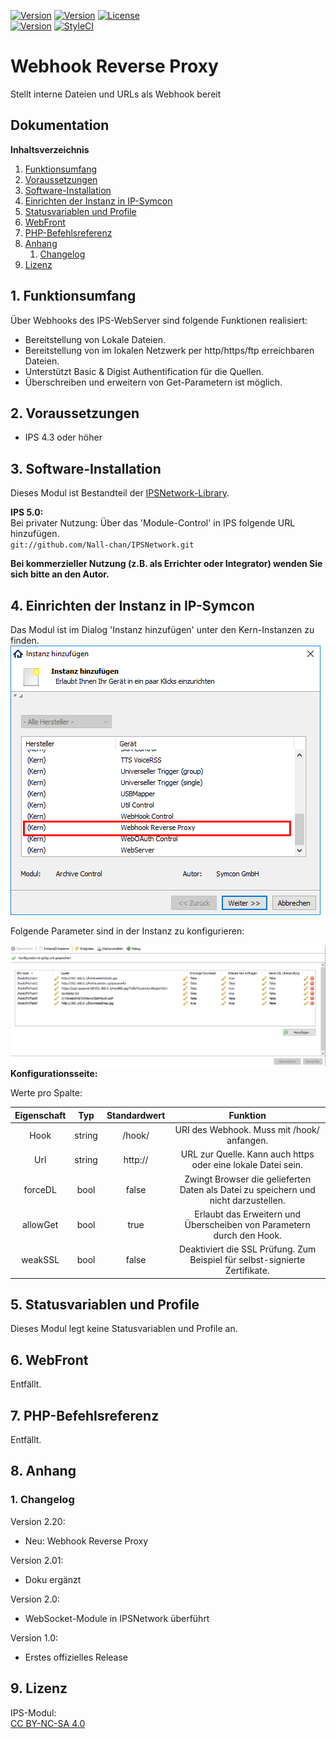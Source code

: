 [![Version](https://img.shields.io/badge/Symcon-PHPModul-red.svg)](https://www.symcon.de/service/dokumentation/entwicklerbereich/sdk-tools/sdk-php/)
[![Version](https://img.shields.io/badge/Modul%20Version-2.20-blue.svg)]()
[![License](https://img.shields.io/badge/License-CC%20BY--NC--SA%204.0-green.svg)](https://creativecommons.org/licenses/by-nc-sa/4.0/)  
[![Version](https://img.shields.io/badge/Symcon%20Version-4.3%20%3E-green.svg)](https://www.symcon.de/forum/threads/30857-IP-Symcon-4-3-%28Stable%29-Changelog)
[![StyleCI](https://styleci.io/repos/104255893/shield?style=flat)](https://styleci.io/repos/104255893)  

# Webhook Reverse Proxy
Stellt interne Dateien und URLs als Webhook bereit  

## Dokumentation

**Inhaltsverzeichnis**

1. [Funktionsumfang](#1-funktionsumfang)  
2. [Voraussetzungen](#2-voraussetzungen)  
3. [Software-Installation](#3-software-installation) 
4. [Einrichten der Instanz in IP-Symcon](#4-einrichten-der-instanz-in-ip-symcon)
5. [Statusvariablen und Profile](#5-statusvariablen-und-profile)
6. [WebFront](#6-webfront)
7. [PHP-Befehlsreferenz](#7-php-befehlsreferenz) 
8. [Anhang](#8-anhang)  
    1. [Changelog](#1-changelog)  
9. [Lizenz](#9-lizenz)

## 1. Funktionsumfang

Über Webhooks des IPS-WebServer sind folgende Funktionen realisiert:  
 - Bereitstellung von Lokale Dateien.  
 - Bereitstellung von im lokalen Netzwerk per http/https/ftp erreichbaren Dateien.  
 - Unterstützt Basic & Digist Authentification für die Quellen.
 - Überschreiben und erweitern von Get-Parametern ist möglich.  

## 2. Voraussetzungen

 - IPS 4.3 oder höher  

## 3. Software-Installation

 Dieses Modul ist Bestandteil der [IPSNetwork-Library](../).  

**IPS 5.0:**  
   Bei privater Nutzung: Über das 'Module-Control' in IPS folgende URL hinzufügen.  
    `git://github.com/Nall-chan/IPSNetwork.git`  

   **Bei kommerzieller Nutzung (z.B. als Errichter oder Integrator) wenden Sie sich bitte an den Autor.**  

## 4. Einrichten der Instanz in IP-Symcon

Das Modul ist im Dialog 'Instanz hinzufügen' unter den Kern-Instanzen zu finden.  
![Instanz hinzufügen](imgs/add.png)  

Folgende Parameter sind in der Instanz zu konfigurieren:  

![Konfigurator](imgs/conf.png)  
**Konfigurationsseite:**  

Werte pro Spalte:  

| Eigenschaft         | Typ     | Standardwert | Funktion                                                                               |
| :-----------------: | :-----: | :----------: | :------------------------------------------------------------------------------------: |
| Hook                | string  | /hook/       | URI des Webhook. Muss mit /hook/ anfangen.                                             |
| Url                 | string  | http://      | URL zur Quelle. Kann auch https oder eine lokale Datei sein.                           |
| forceDL             | bool    | false        | Zwingt Browser die gelieferten Daten als Datei zu speichern und nicht darzustellen.    |
| allowGet            | bool    | true         | Erlaubt das Erweitern und Überscheiben von Parametern durch den Hook.                  |
| weakSSL             | bool    | false        | Deaktiviert die SSL Prüfung. Zum Beispiel für selbst-signierte Zertifikate.            |

## 5. Statusvariablen und Profile

Dieses Modul legt keine Statusvariablen und Profile an.  

## 6. WebFront

Entfällt.  

## 7. PHP-Befehlsreferenz

Entfällt.  

## 8. Anhang



### 1. Changelog  

Version 2.20:
 - Neu: Webhook Reverse Proxy

Version 2.01:  
 - Doku ergänzt  

Version 2.0:  
 - WebSocket-Module in IPSNetwork überführt  

Version 1.0:  
 - Erstes offizielles Release  

## 9. Lizenz

  IPS-Modul:  
  [CC BY-NC-SA 4.0](https://creativecommons.org/licenses/by-nc-sa/4.0/)  
